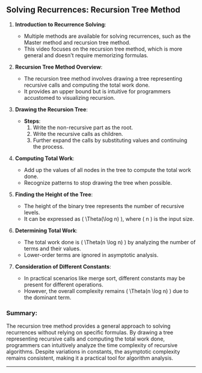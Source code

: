 ## Solving Recurrences: Recursion Tree Method

1. **Introduction to Recurrence Solving**:
   - Multiple methods are available for solving recurrences, such as the Master method and recursion tree method.
   - This video focuses on the recursion tree method, which is more general and doesn't require memorizing formulas.

2. **Recursion Tree Method Overview**:
   - The recursion tree method involves drawing a tree representing recursive calls and computing the total work done.
   - It provides an upper bound but is intuitive for programmers accustomed to visualizing recursion.

3. **Drawing the Recursion Tree**:
   - **Steps**:
     1. Write the non-recursive part as the root.
     2. Write the recursive calls as children.
     3. Further expand the calls by substituting values and continuing the process.

4. **Computing Total Work**:
   - Add up the values of all nodes in the tree to compute the total work done.
   - Recognize patterns to stop drawing the tree when possible.

5. **Finding the Height of the Tree**:
   - The height of the binary tree represents the number of recursive levels.
   - It can be expressed as \( \Theta(\log n) \), where \( n \) is the input size.

6. **Determining Total Work**:
   - The total work done is \( \Theta(n \log n) \) by analyzing the number of terms and their values.
   - Lower-order terms are ignored in asymptotic analysis.

7. **Consideration of Different Constants**:
   - In practical scenarios like merge sort, different constants may be present for different operations.
   - However, the overall complexity remains \( \Theta(n \log n) \) due to the dominant term.

### Summary:
The recursion tree method provides a general approach to solving recurrences without relying on specific formulas. By drawing a tree representing recursive calls and computing the total work done, programmers can intuitively analyze the time complexity of recursive algorithms. Despite variations in constants, the asymptotic complexity remains consistent, making it a practical tool for algorithm analysis.

---